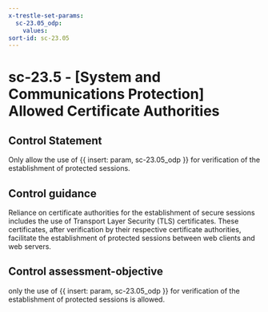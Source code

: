 ```yaml
---
x-trestle-set-params:
  sc-23.05_odp:
    values:
sort-id: sc-23.05
---
```


# sc-23.5 - \[System and Communications Protection\] Allowed Certificate Authorities

## Control Statement

Only allow the use of {{ insert: param, sc-23.05_odp }} for verification of the establishment of protected sessions.

## Control guidance

Reliance on certificate authorities for the establishment of secure sessions includes the use of Transport Layer Security (TLS) certificates. These certificates, after verification by their respective certificate authorities, facilitate the establishment of protected sessions between web clients and web servers.

## Control assessment-objective

only the use of {{ insert: param, sc-23.05_odp }} for verification of the establishment of protected sessions is allowed.
